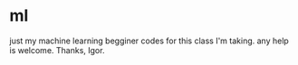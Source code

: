 # ml
just my machine learning begginer codes for this class I'm taking.
any help is welcome.
Thanks, Igor.
